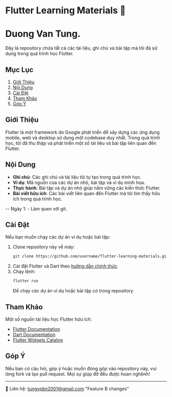 # Flutter Learning Materials 📱
# Duong Van Tung.
Đây là repository chứa tất cả các tài liệu, ghi chú và bài tập mà tôi đã sử dụng trong quá trình học Flutter.

## Mục Lục
1. [Giới Thiệu](#giới-thiệu)
2. [Nội Dung](#nội-dung)
3. [Cài Đặt](#cài-đặt)
4. [Tham Khảo](#tham-khảo)
5. [Góp Ý](#góp-ý)

## Giới Thiệu

Flutter là một framework do Google phát triển để xây dựng các ứng dụng mobile, web và desktop sử dụng một codebase duy nhất. Trong quá trình học, tôi đã thu thập và phát triển một số tài liệu và bài tập liên quan đến Flutter.

## Nội Dung

- **Ghi chú**: Các ghi chú và tài liệu tôi tự tạo trong quá trình học.
- **Ví dụ**: Mã nguồn của các dự án nhỏ, bài tập và ví dụ minh họa.
- **Thực hành**: Bài tập và dự án nhỏ giúp nắm vững các kiến thức Flutter.
- **Bài viết hữu ích**: Các bài viết liên quan đến Flutter mà tôi tìm thấy hữu ích trong quá trình học.

-- Ngày 1:
    - Làm quen với git.
## Cài Đặt

Nếu bạn muốn chạy các dự án ví dụ hoặc bài tập:

1. Clone repository này về máy:
    ```bash
    git clone https://github.com/username/flutter-learning-materials.git
    ```
2. Cài đặt Flutter và Dart theo [hướng dẫn chính thức](https://flutter.dev/docs/get-started/install).
3. Chạy lệnh:
    ```bash
    flutter run
    ```
    Để chạy các dự án ví dụ hoặc bài tập có trong repository.

## Tham Khảo

Một số nguồn tài liệu học Flutter hữu ích:
- [Flutter Documentation](https://flutter.dev/docs)
- [Dart Documentation](https://dart.dev/guides)
- [Flutter Widgets Catalog](https://flutter.dev/docs/development/ui/widgets)

## Góp Ý

Nếu bạn có câu hỏi, góp ý hoặc muốn đóng góp vào repository này, vui lòng fork và tạo pull request. Mọi sự giúp đỡ đều được hoan nghênh!

---
📧 Liên hệ: tungypbn2001@gmail.com
"Feature B changes" 
